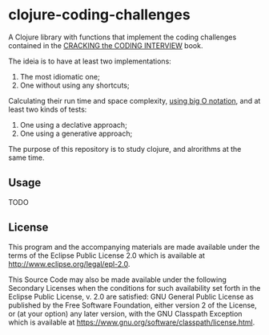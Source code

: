 # clojure-coding-challenges

A Clojure library with functions that implement the coding challenges contained in the [CRACKING the CODING INTERVIEW](https://www.crackingthecodinginterview.com/) book.

The ideia is to have at least two implementations: 

1. The most idiomatic one;
2. One without using any shortcuts;

Calculating their run time and space complexity, [using big O notation](https://en.wikipedia.org/wiki/Big_O_notation), 
and at least two kinds of tests: 

1. One using a declative approach; 
2. One using a generative approach;

The purpose of this repository is to study clojure, and alrorithms at the same time.

## Usage

TODO

## License

This program and the accompanying materials are made available under the
terms of the Eclipse Public License 2.0 which is available at
http://www.eclipse.org/legal/epl-2.0.

This Source Code may also be made available under the following Secondary
Licenses when the conditions for such availability set forth in the Eclipse
Public License, v. 2.0 are satisfied: GNU General Public License as published by
the Free Software Foundation, either version 2 of the License, or (at your
option) any later version, with the GNU Classpath Exception which is available
at https://www.gnu.org/software/classpath/license.html.
